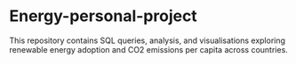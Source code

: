 # Energy-personal-project
This repository contains SQL queries, analysis, and visualisations exploring renewable energy adoption and CO2 emissions per capita across countries.
